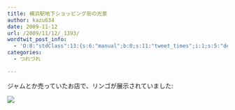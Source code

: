 ```yaml
---
title: 横浜駅地下ショッピング街の光景
author: kazu634
date: 2009-11-12
url: /2009/11/12/_1393/
wordtwit_post_info:
  - 'O:8:"stdClass":13:{s:6:"manual";b:0;s:11:"tweet_times";i:1;s:5:"delay";i:0;s:7:"enabled";i:1;s:10:"separation";s:2:"60";s:7:"version";s:3:"3.7";s:14:"tweet_template";b:0;s:6:"status";i:2;s:6:"result";a:0:{}s:13:"tweet_counter";i:2;s:13:"tweet_log_ids";a:1:{i:0;i:4923;}s:9:"hash_tags";a:0:{}s:8:"accounts";a:1:{i:0;s:7:"kazu634";}}'
categories:
  - つれづれ

---
```

<div class="section">
<p>
    ジャムとか売っていたお店で、リンゴが展示されていました:
</p>
  
<p>
<center>
</center>
</p>
  
<p>
<a href="http://flickr.com/photos/42332031@N02/4097381695/" onclick="__gaTracker('send', 'event', 'outbound-article', 'http://flickr.com/photos/42332031@N02/4097381695/', '');" title="Apple"><img src="http://farm3.static.flickr.com/2628/4097381695_bbfeaa3579.jpg" /></a>
</p></p>
</div>